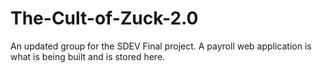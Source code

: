 # The-Cult-of-Zuck-2.0
An updated group for the SDEV Final project. A payroll web application is what is being built and is stored here.
